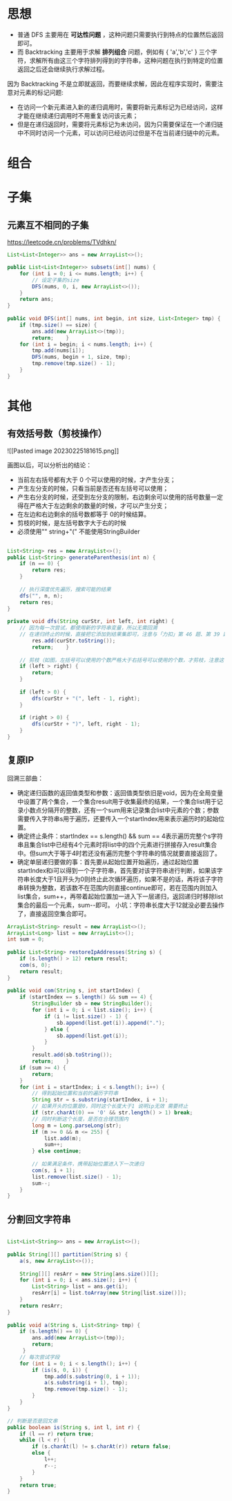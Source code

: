 # 思想

-   普通 DFS 主要用在 **可达性问题** ，这种问题只需要执行到特点的位置然后返回即可。
-   而 Backtracking 主要用于求解 **排列组合** 问题，例如有 { 'a','b','c' } 三个字符，求解所有由这三个字符排列得到的字符串，这种问题在执行到特定的位置返回之后还会继续执行求解过程。

因为 Backtracking 不是立即就返回，而要继续求解，因此在程序实现时，需要注意对元素的标记问题:

-   在访问一个新元素进入新的递归调用时，需要将新元素标记为已经访问，这样才能在继续递归调用时不用重复访问该元素；
-   但是在递归返回时，需要将元素标记为未访问，因为只需要保证在一个递归链中不同时访问一个元素，可以访问已经访问过但是不在当前递归链中的元素。


# 组合





# 子集

## 元素互不相同的子集

https://leetcode.cn/problems/TVdhkn/

```java
List<List<Integer>> ans = new ArrayList<>();  

public List<List<Integer>> subsets(int[] nums) {  
    for (int i = 0; i <= nums.length; i++) {  
        // 设定子集的size  
        DFS(nums, 0, i, new ArrayList<>());  
    }  
    return ans;  
}  
  
public void DFS(int[] nums, int begin, int size, List<Integer> tmp) {  
    if (tmp.size() == size) {  
        ans.add(new ArrayList<>(tmp));  
        return;    }  
    for (int i = begin; i < nums.length; i++) {  
        tmp.add(nums[i]);  
        DFS(nums, begin + 1, size, tmp);  
        tmp.remove(tmp.size() - 1);  
    }  
}
```



# 其他 

## 有效括号数（剪枝操作）

![[Pasted image 20230225181615.png]]

画图以后，可以分析出的结论：

- 当前左右括号都有大于 0 个可以使用的时候，才产生分支；
- 产生左分支的时候，只看当前是否还有左括号可以使用；
- 产生右分支的时候，还受到左分支的限制，右边剩余可以使用的括号数量一定得在严格大于左边剩余的数量的时候，才可以产生分支；
- 在左边和右边剩余的括号数都等于 0的时候结算。
- 剪枝的时候，是左括号数字大于右的时候
- 必须使用"" string+"(" 不能使用StringBuilder

```java
  
List<String> res = new ArrayList<>();  
public List<String> generateParenthesis(int n) {  
    if (n == 0) {  
        return res;  
    }  
  
    // 执行深度优先遍历，搜索可能的结果  
    dfs("", n, n);  
    return res;  
}  
  
private void dfs(String curStr, int left, int right) {  
    // 因为每一次尝试，都使用新的字符串变量，所以无需回溯  
    // 在递归终止的时候，直接把它添加到结果集即可，注意与「力扣」第 46 题、第 39 题区分    if (left == 0 && right == 0) {  
        res.add(curStr.toString());  
        return;    }  
  
    // 剪枝（如图，左括号可以使用的个数严格大于右括号可以使用的个数，才剪枝，注意这个细节）  
    if (left > right) {  
        return;  
    }  
  
    if (left > 0) {  
        dfs(curStr + "(", left - 1, right);  
    }  
  
    if (right > 0) {  
        dfs(curStr + ")", left, right - 1);  
    }  
}
```

## 复原IP


回溯三部曲：

- 确定递归函数的返回值类型和参数：返回值类型依旧是void，因为在全局变量中设置了两个集合，一个集合result用于收集最终的结果，一个集合list用于记录小数点分隔开的整数，还有一个sum用来记录集合list中元素的个数；参数需要传入字符串s用于遍历，还要传入一个startIndex用来表示遍历时的起始位置。
- 确定终止条件：startIndex == s.length() && sum == 4表示遍历完整个s字符串且集合list中已经有4个元素时将list中的四个元素进行拼接存入result集合中。但sum大于等于4时若还没有遍历完整个字符串的情况就要直接返回了。
- 确定单层递归要做的事：首先要从起始位置开始遍历，通过起始位置startIndex和i可以得到一个子字符串，首先要对该字符串进行判断，如果该字符串长度大于1且开头为0则终止此次循环遍历，如果不是的话，再将该子字符串转换为整数，若该数不在范围内则直接continue即可，若在范围内则加入list集合，sum++，再带着起始位置加一进入下一层递归，返回递归时移除list集合的最后一个元素，sum--即可。
小坑：字符串长度大于12就没必要去操作了，直接返回空集合即可。

```java
ArrayList<String> result = new ArrayList<>();  
ArrayList<Long> list = new ArrayList<>();  
int sum = 0;  
  
public List<String> restoreIpAddresses(String s) {  
    if (s.length() > 12) return result;  
    com(s, 0);  
    return result;  
}  
  
public void com(String s, int startIndex) {  
    if (startIndex == s.length() && sum == 4) {  
        StringBuilder sb = new StringBuilder();  
        for (int i = 0; i < list.size(); i++) {  
            if (i != list.size() - 1) {  
                sb.append(list.get(i)).append(".");  
            } else {  
                sb.append(list.get(i));  
            }  
        }  
        result.add(sb.toString());  
        return;    }  
    if (sum >= 4) {  
        return;  
    }  
    for (int i = startIndex; i < s.length(); i++) {  
        // 得到起始位置和当前的遍历字符串  
        String str = s.substring(startIndex, i + 1);  
        // 如果开头的位置是0，同时这个长度大于1 说明ip无效 需要终止  
        if (str.charAt(0) == '0' && str.length() > 1) break;  
        // 同时判断这个长度，是否在合理范围内  
        long m = Long.parseLong(str);  
        if (m >= 0 && m <= 255) {  
            list.add(m);  
            sum++;  
        } else continue;  
  
        // 如果满足条件，携带起始位置进入下一次递归  
        com(s, i + 1);  
        list.remove(list.size() - 1);  
        sum--;  
    }  
}
```




## 分割回文字符串

```java

List<List<String>> ans = new ArrayList<>();  
  
public String[][] partition(String s) {  
    a(s, new ArrayList<>());  
  
    String[][] resArr = new String[ans.size()][];  
    for (int i = 0; i < ans.size(); i++) {  
        List<String> list = ans.get(i);  
        resArr[i] = list.toArray(new String[list.size()]);  
    }  
    return resArr;  
}  
  
public void a(String s, List<String> tmp) {  
    if (s.length() == 0) {  
        ans.add(new ArrayList<>(tmp));  
        return;    
     }  
    // 每次尝试字段
    for (int i = 0; i < s.length(); i++) {  
        if (is(s, 0, i)) {  
            tmp.add(s.substring(0, i + 1));  
            a(s.substring(i + 1), tmp);  
            tmp.remove(tmp.size() - 1);  
        }  
    }  
}  

// 判断是否是回文串
public boolean is(String s, int l, int r) {  
    if (l == r) return true;  
    while (l < r) {  
        if (s.charAt(l) != s.charAt(r)) return false;  
        else {  
            l++;  
            r--;  
        }  
    }  
    return true;  
}
```